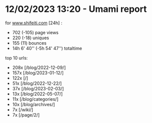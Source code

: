 # 12/02/2023 13:20 - Umami report
for www.shifeiti.com [24h] :

 - 702 (-105) page views
 - 220 (-18) uniques
 - 155 (11) bounces
 - 14h 6' 40'' (-5h 54' 47'') totaltime


top 10 urls:
 - 208x [/blog/2022-12-09/]
 - 157x [/blog/2023-01-12/]
 - 122x [/]
 - 51x [/blog/2022-12-22/]
 - 37x [/blog/2023-02-03/]
 - 13x [/blog/2022-05-07/]
 - 11x [/blog/categories/]
 - 10x [/blog/archives/]
 - 7x [/wiki/]
 - 7x [/page/2/]



